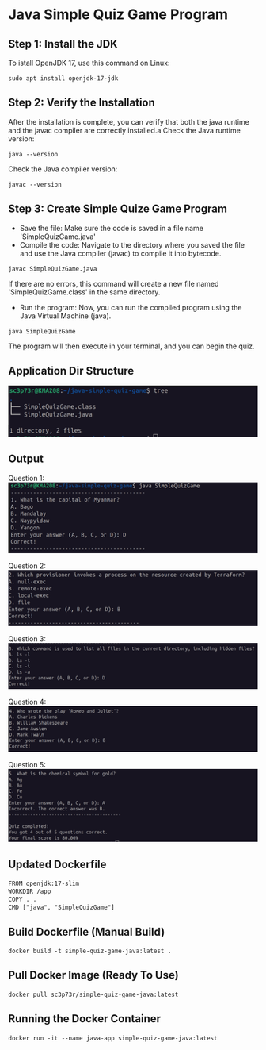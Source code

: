 # Java Simple Quiz Game Program

## Step 1: Install the JDK
To istall OpenJDK 17, use this command on Linux:

```
sudo apt install openjdk-17-jdk
```

## Step 2: Verify the Installation
After the installation is complete, you can verify that both the java runtime and the javac compiler are correctly installed.a
Check the Java runtime version:

```
java --version
```
Check the Java compiler version:

```
javac --version
```
## Step 3: Create Simple Quize Game Program
- Save the file: Make sure the code is saved in a file name 'SimpleQuizGame.java'
- Compile the code: Navigate to the directory where you saved the file and use the Java compiler (javac) to compile it into bytecode.

```
javac SimpleQuizGame.java
```
If there are no errors, this command will create a new file named 'SimpleQuizGame.class' in the same directory.

- Run the program: Now, you can run the compiled program using the Java Virtual Machine (java).

```
java SimpleQuizGame
```
The program will then execute in your terminal, and you can begin the quiz.

## Application Dir Structure
![alt text](output/dir-str.png)

## Output
Question 1:
![alt text](output/Q1.png)

Question 2:
![alt text](output/Q2.png)

Question 3:
![alt text](output/Q3.png)

Question 4:
![alt text](output/Q4.png)

Question 5:
![alt text](output/Q5.png)

## Updated Dockerfile
```
FROM openjdk:17-slim
WORKDIR /app
COPY . .
CMD ["java", "SimpleQuizGame"]

```

## Build Dockerfile (Manual Build)
```
docker build -t simple-quiz-game-java:latest .
```

## Pull Docker Image (Ready To Use)
```
docker pull sc3p73r/simple-quiz-game-java:latest
```

## Running the Docker Container
```
docker run -it --name java-app simple-quiz-game-java:latest
```